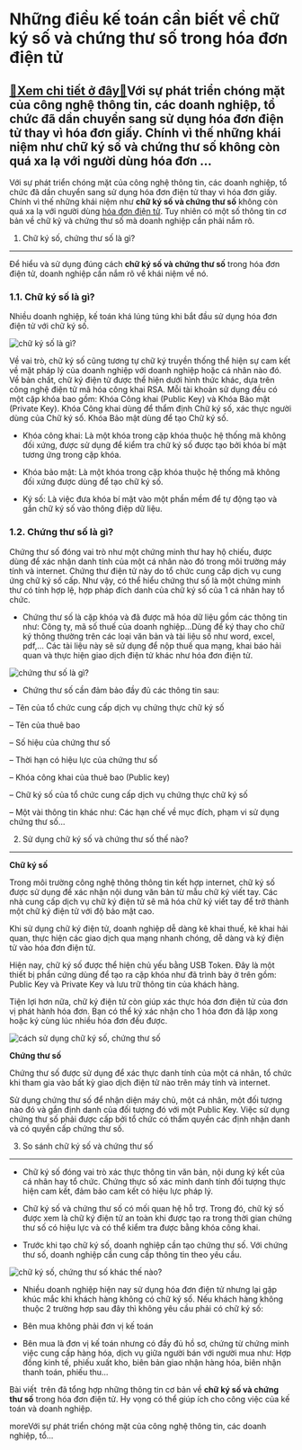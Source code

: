 Những điều kế toán cần biết về chữ ký số và chứng thư số trong hóa đơn điện tử
==============================================================================

[:gift:Xem chi tiết ở đây:gift:](https://hddtvn.com/nhung-dieu-ke-toan-can-biet-ve-chu-ky-so-va-chung-thu-so-trong-hoa-don-dien-tu/)Với sự phát triển chóng mặt của công nghệ thông tin, các doanh nghiệp, tổ chức đã dần chuyển sang sử dụng hóa đơn điện tử thay vì hóa đơn giấy. Chính vì thế những khái niệm như chữ ký số và chứng thư số không còn quá xa lạ với người dùng hóa đơn …
-------------------------------------------------------------------------------------------------------------------------------------------------------------------------------------------------------------------------------------------------------

Với sự phát triển chóng mặt của công nghệ thông tin, các doanh nghiệp, tổ chức đã dần chuyển sang sử dụng hóa đơn điện tử thay vì hóa đơn giấy. Chính vì thế những khái niệm như **chữ ký số và chứng thư số** không còn quá xa lạ với người dùng [hóa đơn điện tử](#). Tuy nhiên có một số thông tin cơ bản về chữ kỹ và chứng thư số mà doanh nghiệp cần phải nắm rõ.


1. Chữ ký số, chứng thư số là gì?
---------------------------------


Để hiểu và sử dụng đúng cách **chữ ký số và chứng thư số** trong hóa đơn điện tử, doanh nghiệp cần nắm rõ về khái niệm về nó.


### 1.1. Chữ ký số là gì?


Nhiều doanh nghiệp, kế toán khá lúng túng khi bắt đầu sử dụng hóa đơn điện tử với chữ ký số.


![chữ ký số là gì?](https://hddtvn.com/wp-content/uploads/2021/01/chu-ky-so-la-gi.jpg)


Về vai trò, chữ ký số cũng tương tự chữ ký truyền thống thể hiện sự cam kết về mặt pháp lý của doanh nghiệp với doanh nghiệp hoặc cá nhân nào đó. Về bản chất, chữ ký điện tử được thể hiện dưới hình thức khác, dựa trên công nghệ điện tử mã hóa công khai RSA. Mỗi tài khoản sử dụng đều có một cặp khóa bao gồm: Khóa Công khai (Public Key) và Khóa Bảo mật (Private Key). Khóa Công khai dùng để thẩm định Chữ ký số, xác thực người dùng của Chữ ký số. Khóa Bảo mật dùng để tạo Chữ ký số.


+ Khóa công khai: Là một khóa trong cặp khóa thuộc hệ thống mã không đối xứng, được sử dụng để kiểm tra chữ ký số được tạo bởi khóa bí mật tương ứng trong cặp khóa.


+ Khóa bảo mật: Là một khóa trong cặp khóa thuộc hệ thống mã không đối xứng được dùng để tạo chữ ký số.


+ Ký số: Là việc đưa khóa bí mật vào một phần mềm để tự động tạo và gắn chữ ký số vào thông điệp dữ liệu.


### 1.2. Chứng thư số là gì?


Chứng thư số đóng vai trò như một chứng minh thư hay hộ chiếu, được dùng để xác nhận danh tính của một cá nhân nào đó trong môi trường máy tính và internet. Chứng thư điện tử này do tổ chức cung cấp dịch vụ cung ứng chữ ký số cấp. Như vậy, có thể hiểu chứng thư số là một chứng minh thư có tính hợp lệ, hợp pháp đích danh của chữ ký số của 1 cá nhân hay tổ chức.


+ Chứng thư số là cặp khóa và đã được mã hóa dữ liệu gồm các thông tin như: Công ty, mã số thuế của doanh nghiệp…Dùng để ký thay cho chữ ký thông thường trên các loại văn bản và tài liệu số như word, excel, pdf,… Các tài liệu này sẽ sử dụng để nộp thuế qua mạng, khai báo hải quan và thực hiện giao dịch điện tử khác như hóa đơn điện tử.


![chứng thư số là gì?](https://hddtvn.com/wp-content/uploads/2021/01/firma_1.jpg)


+ Chứng thư số cần đảm bảo đầy đủ các thông tin sau:


– Tên của tổ chức cung cấp dịch vụ chứng thực chữ ký số


– Tên của thuê bao


– Số hiệu của chứng thư số


– Thời hạn có hiệu lực của chứng thư số


– Khóa công khai của thuê bao (Public key)


– Chữ ký số của tổ chức cung cấp dịch vụ chứng thực chữ ký số


– Một vài thông tin khác như: Các hạn chế về mục đích, phạm vi sử dụng chứng thư số…


2. Sử dụng chữ ký số và chứng thư số thế nào?
---------------------------------------------


**Chữ ký số**


Trong môi trường công nghệ thông thông tin kết hợp internet, chữ ký số được sử dụng để xác nhận nội dung văn bản từ mẫu chữ ký viết tay. Các nhà cung cấp dịch vụ chữ ký điện tử sẽ mã hóa chữ ký viết tay để trở thành một chữ ký điện tử với độ bảo mật cao.


Khi sử dụng chữ ký điện tử, doanh nghiệp dễ dàng kê khai thuế, kê khai hải quan, thực hiện các giao dịch qua mạng nhanh chóng, dễ dàng và ký điện tử vào hóa đơn điện tử.


Hiện nay, chữ ký số được thể hiện chủ yếu bằng USB Token. Đây là một thiết bị phần cứng dùng để tạo ra cặp khóa như đã trình bày ở trên gồm: Public Key và Private Key và lưu trữ thông tin của khách hàng.


Tiện lợi hơn nữa, chữ ký điện tử còn giúp xác thực hóa đơn điện tử của đơn vị phát hành hóa đơn. Bạn có thể ký xác nhận cho 1 hóa đơn đã lập xong hoặc ký cùng lúc nhiều hóa đơn đều được.


![cách sử dụng chữ ký số, chứng thư số](https://hddtvn.com/wp-content/uploads/2021/01/skv-revenue-management-1200x600-1024x512-1.jpg)


**Chứng thư số**


Chứng thư số được sử dụng để xác thực danh tính của một cá nhân, tổ chức khi tham gia vào bất kỳ giao dịch điện tử nào trên máy tính và internet.


Sử dụng chứng thư số để nhận diện máy chủ, một cá nhân, một đối tượng nào đó và gắn định danh của đối tượng đó với một Public Key. Việc sử dụng chứng thư số phải được cấp bởi tổ chức có thẩm quyền các định nhận danh và có quyền cấp chứng thư số.


3. So sánh chữ ký số và chứng thư số
------------------------------------


+ Chữ ký số đóng vai trò xác thực thông tin văn bản, nội dung ký kết của cá nhân hay tổ chức. Chứng thực số xác minh danh tính đối tượng thực hiện cam kết, đảm bảo cam kết có hiệu lực pháp lý.


+ Chữ ký số và chứng thư số có mối quan hệ hỗ trợ. Trong đó, chữ ký số được xem là chữ ký điện tử an toàn khi được tạo ra trong thời gian chứng thư số có hiệu lực và có thể kiểm tra được bằng khóa công khai.


+ Trước khi tạo chữ ký số, doanh nghiệp cần tạo chứng thư số. Với chứng thư số, doanh nghiệp cần cung cấp thông tin theo yêu cầu.


![chữ ký số, chứng thư số khác thế nào?](https://hddtvn.com/wp-content/uploads/2021/01/chứng-thư-số.png)


+ Nhiều doanh nghiệp hiện nay sử dụng hóa đơn điện tử nhưng lại gặp khúc mắc khi khách hàng không có chữ ký số. Nếu khách hàng không thuộc 2 trường hợp sau đây thì không yêu cầu phải có chữ ký số:




* Bên mua không phải đơn vị kế toán

* Bên mua là đơn vị kế toán nhưng có đầy đủ hồ sơ, chứng từ chứng minh việc cung cấp hàng hóa, dịch vụ giữa người bán với người mua như: Hợp đồng kinh tế, phiếu xuất kho, biên bản giao nhận hàng hóa, biên nhận thanh toán, phiếu thu…



Bài viết  trên đã tổng hợp những thông tin cơ bản về **chữ ký số và chứng thư số** trong hóa đơn điện tử. Hy vọng có thể giúp ích cho công việc của kế toán và doanh nghiệp.



moreVới sự phát triển chóng mặt của công nghệ thông tin, các doanh nghiệp, tổ…

